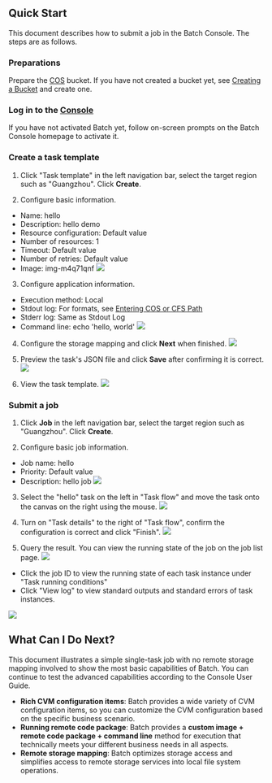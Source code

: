 ## Quick Start
This document describes how to submit a job in the Batch Console. The steps are as follows.
### Preparations
Prepare the [COS](https://intl.cloud.tencent.com/document/product/436) bucket. If you have not created a bucket yet, see [Creating a Bucket](https://intl.cloud.tencent.com/document/product/436/6232) and create one.

### Log in to the [Console](https://console.cloud.tencent.com/)
If you have not activated Batch yet, follow on-screen prompts on the Batch Console homepage to activate it.

### Create a task template

1. Click "Task template" in the left navigation bar, select the target region such as "Guangzhou". Click **Create**.

2. Configure basic information.
  * Name: hello
  * Description: hello demo
  * Resource configuration: Default value
  * Number of resources: 1
  * Timeout: Default value
  * Number of retries: Default value
  * Image: img-m4q71qnf
![](https://main.qcloudimg.com/raw/5eaf007532cdb04dc9f359e24a2f6922.png)

3. Configure application information.
  * Execution method: Local
  * Stdout log: For formats, see [Entering COS or CFS Path](https://intl.cloud.tencent.com/document/product/599/13996)
  * Stderr log: Same as Stdout Log
  * Command line: echo 'hello, world'
![](https://main.qcloudimg.com/raw/df04fd8aa361eff74796d40bb7d85171.png)

4. Configure the storage mapping and click **Next** when finished.
   ![](https://main.qcloudimg.com/raw/a9f02dff4b5f84a7253a5b940c5f6e2d.png)

5. Preview the task's JSON file and click **Save** after confirming it is correct.
    ![](https://main.qcloudimg.com/raw/fe380f3cb4e60cd405f623ab70677461.png)

6. View the task template.
    ![](https://main.qcloudimg.com/raw/56ba751132050eefd71a451cd24aca00.png)

### Submit a job
1. Click **Job** in the left navigation bar, select the target region such as "Guangzhou". Click **Create**.

2. Configure basic job information.
  * Job name: hello
  * Priority: Default value
  * Description: hello job
    ![](https://main.qcloudimg.com/raw/7aac41e3f597d348daf9aadb2d4f0dd2.png)

3. Select the "hello" task on the left in "Task flow" and move the task onto the canvas on the right using the mouse.
    ![](https://main.qcloudimg.com/raw/023f92bcda936696fd0434eeac1c0765.png)

4. Turn on "Task details" to the right of "Task flow", confirm the configuration is correct and click "Finish".
![](https://main.qcloudimg.com/raw/b592938fa04583d04943db6f3047e93d.png)

5. Query the result. You can view the running state of the job on the job list page.
    ![](https://main.qcloudimg.com/raw/018544b3a1f84fd3e32c141c880b007f.png)
 - Click the job ID to view the running state of each task instance under "Task running conditions"
 - Click "View log" to view standard outputs and standard errors of task instances.

  ![](https://main.qcloudimg.com/raw/3f0f2dab7b34e29cb92a2498911f03eb.png)

## What Can I Do Next?

This document illustrates a simple single-task job with no remote storage mapping involved to show the most basic capabilities of Batch. You can continue to test the advanced capabilities according to the Console User Guide.
- **Rich CVM configuration items**: Batch provides a wide variety of CVM configuration items, so you can customize the CVM configuration based on the specific business scenario.
- **Running remote code package**: Batch provides a **custom image + remote code package + command line** method for execution that technically meets your different business needs in all aspects.
- **Remote storage mapping**: Batch optimizes storage access and simplifies access to remote storage services into local file system operations.

